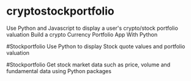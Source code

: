# cryptostockportfolio
Use Python and Javascript to display a user's crypto/stock portfolio valuation
Build a crypto Currency Portfolio App With Python

#Stockportfolio 
Use Python to display Stock quote values and portfolio valuation

#Stockportfolio
Get stock market data such as price, volume and fundamental data using Python packages
